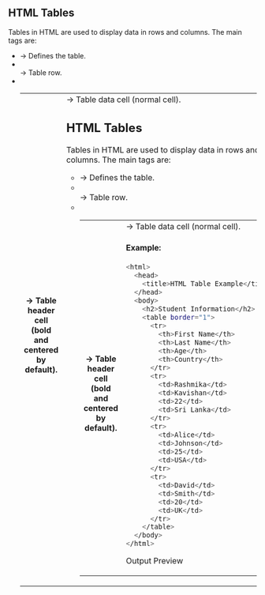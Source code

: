 ## HTML Tables

Tables in HTML are used to display data in rows and columns.
The main tags are:

- <table> → Defines the table.
- <tr> → Table row.
- <th> → Table header cell (bold and centered by default).
- <td> → Table data cell (normal cell).

## HTML Tables

Tables in HTML are used to display data in rows and columns.
The main tags are:

- <table> → Defines the table.
- <tr> → Table row.
- <th> → Table header cell (bold and centered by default).
- <td> → Table data cell (normal cell).

#### Example:

```bash
<html>
  <head>
    <title>HTML Table Example</title>
  </head>
  <body>
    <h2>Student Information</h2>
    <table border="1">
      <tr>
        <th>First Name</th>
        <th>Last Name</th>
        <th>Age</th>
        <th>Country</th>
      </tr>
      <tr>
        <td>Rashmika</td>
        <td>Kavishan</td>
        <td>22</td>
        <td>Sri Lanka</td>
      </tr>
      <tr>
        <td>Alice</td>
        <td>Johnson</td>
        <td>25</td>
        <td>USA</td>
      </tr>
      <tr>
        <td>David</td>
        <td>Smith</td>
        <td>20</td>
        <td>UK</td>
      </tr>
    </table>
  </body>
</html>
```

Output Preview
